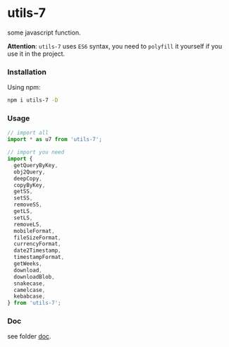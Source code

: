 # utils-7

some javascript function.

**Attention**: `utils-7` uses `ES6` syntax, you need to `polyfill` it yourself if you use it in the project.


### Installation
Using npm:
```sh
npm i utils-7 -D
```

### Usage
```js
// import all
import * as u7 from 'utils-7';

// import you need
import {
  getQueryByKey,
  obj2Query,
  deepCopy,
  copyByKey,
  getSS,
  setSS,
  removeSS,
  getLS,
  setLS,
  removeLS,
  mobileFormat,
  fileSizeFormat,
  currencyFormat,
  date2Timestamp,
  timestampFormat,
  getWeeks,
  download,
  downloadBlob,
  snakecase,
  camelcase,
  kebabcase,
} from 'utils-7';
```

### Doc
see folder [doc](./doc/doc.md).
